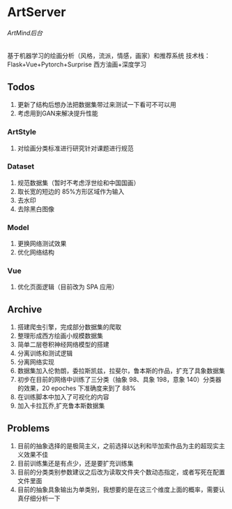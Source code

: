 # ArtServer
###### ArtMind后台

基于机器学习的绘画分析（风格，流派，情感，画家）和推荐系统
技术栈：Flask+Vue+Pytorch+Surprise
西方油画+深度学习

## Todos
1. 更新了结构后想办法把数据集带过来测试一下看可不可以用
2. 考虑用到GAN来解决提升性能

### ArtStyle

1. 对绘画分类标准进行研究针对课题进行规范

### Dataset

1. 规范数据集（暂时不考虑浮世绘和中国国画）
2. 取长宽的短边的 85%方形区域作为输入
3. 去水印
4. 去除黑白图像

### Model

1. 更换网络测试效果
2. 优化网络结构

### Vue

1. 优化页面逻辑（目前改为 SPA 应用）

## Archive

1. 搭建爬虫引擎，完成部分数据集的爬取
2. 整理形成西方绘画小规模数据集
3. 简单二层卷积神经网络模型的搭建
4. 分离训练和测试逻辑
5. 分离网络实现
6. 数据集加入伦勃朗，委拉斯凯兹，拉斐尔，鲁本斯的作品，扩充了具象数据集
7. 初步在目前的网络中训练了三分类（抽象 98、具象 198，意象 140）分类器的效果，20 epoches 下准确度来到了 88%
8. 在训练脚本中加入了可视化的内容
9. 加入卡拉瓦乔,扩充鲁本斯数据集

## Problems

1. 目前的抽象选择的是极简主义，之前选择以达利和毕加索作品为主的超现实主义效果不佳
2. 目前训练集还是有点少，还是要扩充训练集
3. 目前的分类类别参数建议之后改为读取文件夹个数动态指定，或者写死在配置文件里面
4. 目前的抽象具象输出为单类别，我想要的是在这三个维度上面的概率，需要认真仔细分析一下
